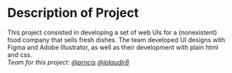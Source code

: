 # Description of Project

This project consisted in developing a set of web UIs for a (nonexistent) food company that sells fresh dishes. The team developed UI designs with Figma and Adobe Illustrator, as well as their development with plain html and css.  
*Team for this project: [@prncjs](https://github.com/prncjs) [@jplaudir8](https://github.com/Jplaudir8)*